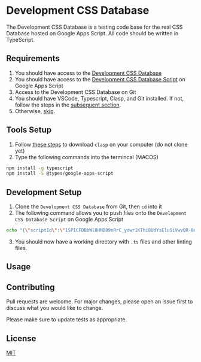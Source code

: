 # Development CSS Database

The Development CSS Database is a testing code base for the real CSS Database hosted on Google Apps Script. All code should be written in TypeScript.

## Requirements

 1. You should have access to the [Development CSS Database](https://docs.google.com/spreadsheets/d/1Nz9a3dPVS-0fnT7pncShDmAQgvi7hyoBnOvwuBxpDx8/edit#gid=0)
 2. You should have access to the [Development CSS Database Script](https://script.google.com/a/umd.edu/d/19VGR8O_ErPukBEeEClEFVWWHzZKW3O_Sqd7xvJ7MRmqN4DEqgiB_bTAl/edit) on Google Apps Script
 3. Access to the Development CSS Database on Git
 4. You should have VSCode, Typescript, Clasp, and Git installed. If not, follow the steps in the [subsequent section](#tools-setup). 
 5. Otherwise, [skip](#development-setup).

## Tools Setup 

1. Follow [these steps](https://developers.google.com/apps-script/guides/clasp) to download `clasp` on your computer (do not clone yet)
2. Type the following commands into the termincal (MACOS)

```bash
npm install -g typescript
npm install -S @types/google-apps-script
```

## Development Setup
1. Clone the `Development CSS Database` from Git, then `cd` into it
2. The following command allows you to push files onto the `Development CSS Database Script` on Google Apps Script 
```bash
echo "{\"scriptId\":\"1SPICFDBbWl8HMD89nRrC_yowr1KThi8UdYsEluSiVwvQR-0cVzoUBNxR\"}" > .clasp.json
```
3. You should now have a working directory with `.ts` files and other linting files.

## Usage



## Contributing
Pull requests are welcome. For major changes, please open an issue first to discuss what you would like to change.

Please make sure to update tests as appropriate.

## License
[MIT](/LICENSE)
